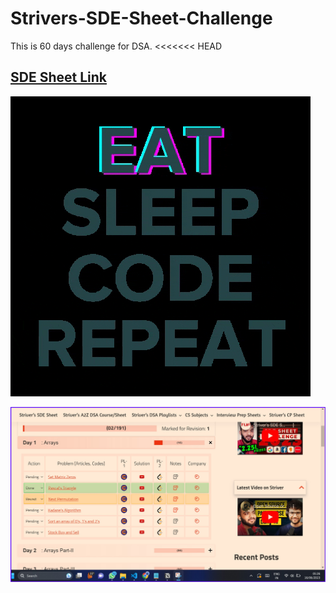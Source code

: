 # Strivers-SDE-Sheet-Challenge
This is 60 days challenge for DSA.
<<<<<<< HEAD
## [SDE Sheet Link ](https://takeuforward.org/interviews/strivers-sde-sheet-top-coding-interview-problems/)
![via GIPHY](giphy.gif)
<!-- ![testing ](assets\giphy360p.mp4) -->
<!-- ![testing ](assets\200w.webp)
<video width="320" height="240" controls>
  <source src="assets\giphy360p.mp4" type="video/mp4">
</video>
======= -->

![ScreenShots](assets/Screenshot%202023-06-16%20052644.jpg)